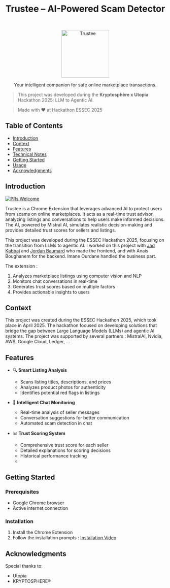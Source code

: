 <h1 align="center">Trustee – AI-Powered Scam Detector</h1>
<br>

<p align="center">
  <img alt="Trustee" title="Trustee" src="./shared/assets/logo/logo_128x128.png" width="150">
</p>

<p align="center">
  Your intelligent companion for safe online marketplace transactions.
</p>

> This project was developed during the **Kryptosphère x Utopia**  Hackathon 2025: LLM to Agentic AI.

> Made with ❤️ at Hackathon ESSEC 2025

## Table of Contents

- [Introduction](#introduction)
- [Context](#context)
- [Features](#features)
- [Technical Notes](#technical-notes)
- [Getting Started](#getting-started)
- [Usage](#usage)
- [Acknowledgments](#acknowledgments)

<!-- END doctoc generated TOC please keep comment here to allow auto update -->

## Introduction

[![PRs Welcome](https://img.shields.io/badge/PRs-welcome-brightgreen.svg?style=flat-square)](http://makeapullrequest.com)

Trustee is a Chrome Extension that leverages advanced AI to protect users from scams on online marketplaces. It acts as a real-time trust advisor, analyzing listings and conversations to help users make informed decisions. The AI, powered by Mistral AI, simulates realistic decision-making and provides detailed trust scores for sellers and listings.

This project was developed during the ESSEC Hackathon 2025, focusing on the transition from LLMs to agentic AI. I worked on this project with [Jad Kabbaj](https://github.com/Jaddevvv) and [Jordan Baumard](https://github.com/jordanbmrd) who made the frontend, and with Anais Boughanem for the backend. Imane Ourdane handled the business part.

The extension :
1. Analyzes marketplace listings using computer vision and NLP
2. Monitors chat conversations in real-time
3. Generates trust scores based on multiple factors
4. Provides actionable insights to users

## Context

This project was created during the ESSEC Hackathon 2025, which took place in April 2025. The hackathon focused on developing solutions that bridge the gap between Large Language Models (LLMs) and agentic AI systems.
The project was supported by several partners : MistralAI, Nvidia, AWS, Google Cloud, Ledger, ...



## Features

- 🔍 **Smart Listing Analysis**
  - Scans listing titles, descriptions, and prices
  - Analyzes product photos for authenticity
  - Identifies potential red flags in listings

- 💬 **Intelligent Chat Monitoring**
  - Real-time analysis of seller messages
  - Conversation suggestions for better communication
  - Automated scam detection in chat

- 📊 **Trust Scoring System**
  - Comprehensive trust score for each seller
  - Detailed explanations for scoring decisions
  - Historical performance tracking
  - 
## Getting Started

### Prerequisites

- Google Chrome browser
- Active internet connection

### Installation

1. Install the Chrome Extension
2. Follow the installation prompts : 
[Installation Video](https://youtu.be/6heiHBouHkk)

## Acknowledgments

Special thanks to:
- Utopia
- KRYPTOSPHERE®





